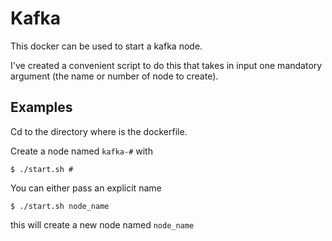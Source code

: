 # Kafka
This docker can be used to start a kafka node.

I've created a convenient script to do this that takes in input one mandatory argument (the name or number of node to create).

## Examples
Cd to the directory where is the dockerfile.

Create a node named `kafka-#` with

```
$ ./start.sh #
```

You can either pass an explicit name

```
$ ./start.sh node_name
```

this will create a new node named `node_name`
